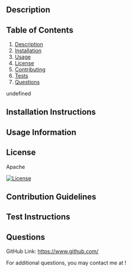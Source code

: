 
   
  # 
  
  ## Description
  
  
  
  ## Table of Contents
  1. [Description](#description)
  2. [Installation](#installation)
  3. [Usage](#usage)
  4. [License](#license)
  5. [Contributing](#contributing)
  6. [Tests](#tests)
  7. [Questions](#questions)
  

  undefined
  

  ## Installation Instructions
  
  
  
  ## Usage Information
  
  
  
  ## License
  Apache
    
  [![License](https://img.shields.io/badge/License-Apache_2.0-blue.svg)](https://opensource.org/licenses/Apache-2.0)

  ## Contribution Guidelines
  
  
  
  ## Test Instructions
  
  
  
  ## Questions
  
  

  GitHub Link: https://www.github.com/

  For additional questions, you may contact me at !
  